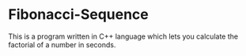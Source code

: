 # Fibonacci-Sequence
This is a program written in C++ language which lets you calculate the factorial of a number in seconds.
